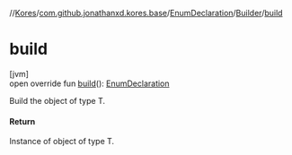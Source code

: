 //[Kores](../../../../index.md)/[com.github.jonathanxd.kores.base](../../index.md)/[EnumDeclaration](../index.md)/[Builder](index.md)/[build](build.md)

# build

[jvm]\
open override fun [build](build.md)(): [EnumDeclaration](../index.md)

Build the object of type T.

#### Return

Instance of object of type T.

